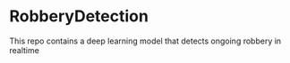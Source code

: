# RobberyDetection
This repo contains a deep learning model that detects ongoing robbery in realtime
